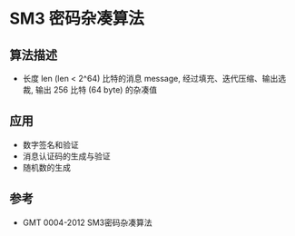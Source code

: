 # SM3 密码杂凑算法

## 算法描述

- 长度 len (len < 2^64) 比特的消息 message, 经过填充、迭代压缩、输出选裁, 输出 256 比特 (64 byte) 的杂凑值

## 应用

- 数字签名和验证
- 消息认证码的生成与验证
- 随机数的生成

## 参考

- GMT 0004-2012 SM3密码杂凑算法